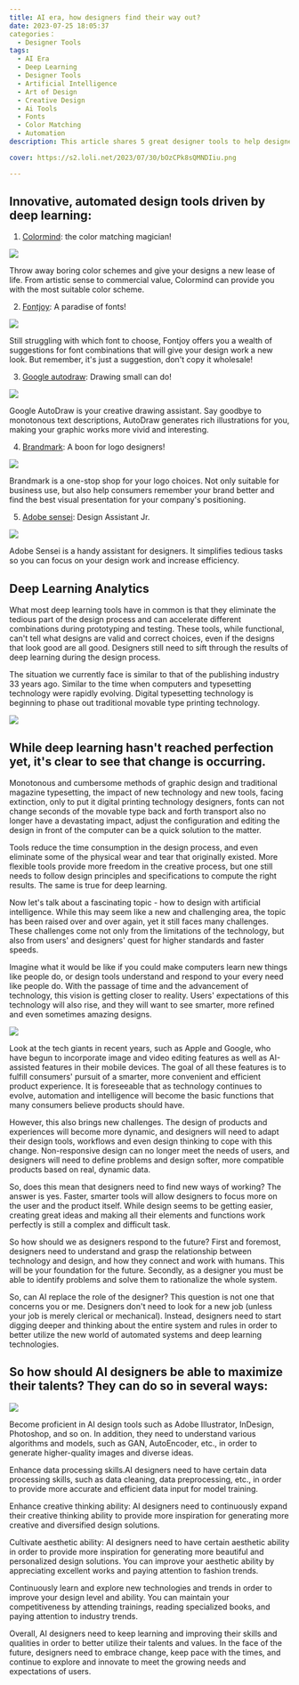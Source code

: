 ```yaml
---
title: AI era, how designers find their way out?
date: 2023-07-25 18:05:37
categories：
  - Designer Tools
tags: 
  - AI Era
  - Deep Learning
  - Designer Tools
  - Artificial Intelligence
  - Art of Design
  - Creative Design
  - Ai Tools
  - Fonts
  - Color Matching
  - Automation
description: This article shares 5 great designer tools to help designers better understand the creative tools, and offers suggestions on where designers should go in the future.

cover: https://s2.loli.net/2023/07/30/bOzCPk8sQMNDIiu.png

---
```

## Innovative, automated design tools driven by deep learning:

1. [Colormind](http://colormind.io/): the color matching magician!

![](https://s2.loli.net/2023/07/30/9AbrSoq14RKzpL3.png)

Throw away boring color schemes and give your designs a new lease of life. From artistic sense to commercial value, Colormind can provide you with the most suitable color scheme.

2. [Fontjoy](https://fontjoy.com/): A paradise of fonts!

![](https://s2.loli.net/2023/07/30/MjwfPKs6hOxpmJF.png)

Still struggling with which font to choose, Fontjoy offers you a wealth of suggestions for font combinations that will give your design work a new look. But remember, it's just a suggestion, don't copy it wholesale!

3. [Google autodraw](https://www.autodraw.com/): Drawing small can do!

![](https://s2.loli.net/2023/07/30/rso1qGPenxjZIWt.png)

Google AutoDraw is your creative drawing assistant. Say goodbye to monotonous text descriptions, AutoDraw generates rich illustrations for you, making your graphic works more vivid and interesting.

4. [Brandmark](https://brandmark.io/): A boon for logo designers!

![](https://s2.loli.net/2023/07/30/QUtAZ58ITO4YVma.png)

Brandmark is a one-stop shop for your logo choices. Not only suitable for business use, but also help consumers remember your brand better and find the best visual presentation for your company's positioning.

5. [Adobe sensei](https://www.adobe.com/sensei.html): Design Assistant Jr.

![](https://s2.loli.net/2023/07/30/lrLoupWQIwM5vVH.png)

Adobe Sensei is a handy assistant for designers. It simplifies tedious tasks so you can focus on your design work and increase efficiency.

## Deep Learning Analytics

What most deep learning tools have in common is that they eliminate the tedious part of the design process and can accelerate different combinations during prototyping and testing. These tools, while functional, can't tell what designs are valid and correct choices, even if the designs that look good are all good. Designers still need to sift through the results of deep learning during the design process.

The situation we currently face is similar to that of the publishing industry 33 years ago. Similar to the time when computers and typesetting technology were rapidly evolving. Digital typesetting technology is beginning to phase out traditional movable type printing technology.

![](https://s2.loli.net/2023/07/30/BvXej26CrEk8AzW.png)

## While deep learning hasn't reached perfection yet, it's clear to see that change is occurring.

Monotonous and cumbersome methods of graphic design and traditional magazine typesetting, the impact of new technology and new tools, facing extinction, only to put it digital printing technology designers, fonts can not change seconds of the movable type back and forth transport also no longer have a devastating impact, adjust the configuration and editing the design in front of the computer can be a quick solution to the matter.

Tools reduce the time consumption in the design process, and even eliminate some of the physical wear and tear that originally existed. More flexible tools provide more freedom in the creative process, but one still needs to follow design principles and specifications to compute the right results.
The same is true for deep learning.

Now let's talk about a fascinating topic - how to design with artificial intelligence. While this may seem like a new and challenging area, the topic has been raised over and over again, yet it still faces many challenges. These challenges come not only from the limitations of the technology, but also from users' and designers' quest for higher standards and faster speeds.

Imagine what it would be like if you could make computers learn new things like people do, or design tools understand and respond to your every need like people do. With the passage of time and the advancement of technology, this vision is getting closer to reality. Users' expectations of this technology will also rise, and they will want to see smarter, more refined and even sometimes amazing designs.

![](https://s2.loli.net/2023/09/14/A8RqdygFN24tLuz.png)

Look at the tech giants in recent years, such as Apple and Google, who have begun to incorporate image and video editing features as well as AI-assisted features in their mobile devices. The goal of all these features is to fulfill consumers' pursuit of a smarter, more convenient and efficient product experience. It is foreseeable that as technology continues to evolve, automation and intelligence will become the basic functions that many consumers believe products should have.

However, this also brings new challenges. The design of products and experiences will become more dynamic, and designers will need to adapt their design tools, workflows and even design thinking to cope with this change. Non-responsive design can no longer meet the needs of users, and designers will need to define problems and design softer, more compatible products based on real, dynamic data.

So, does this mean that designers need to find new ways of working? The answer is yes. Faster, smarter tools will allow designers to focus more on the user and the product itself. While design seems to be getting easier, creating great ideas and making all their elements and functions work perfectly is still a complex and difficult task.

So how should we as designers respond to the future? First and foremost, designers need to understand and grasp the relationship between technology and design, and how they connect and work with humans. This will be your foundation for the future. Secondly, as a designer you must be able to identify problems and solve them to rationalize the whole system.

So, can AI replace the role of the designer? This question is not one that concerns you or me. Designers don't need to look for a new job (unless your job is merely clerical or mechanical). Instead, designers need to start digging deeper and thinking about the entire system and rules in order to better utilize the new world of automated systems and deep learning technologies.

## So how should AI designers be able to maximize their talents? They can do so in several ways:

![](https://s2.loli.net/2023/09/23/ATskt8qnVWZ4UdO.png)

Become proficient in AI design tools such as Adobe Illustrator, InDesign, Photoshop, and so on. In addition, they need to understand various algorithms and models, such as GAN, AutoEncoder, etc., in order to generate higher-quality images and diverse ideas.

Enhance data processing skills.AI designers need to have certain data processing skills, such as data cleaning, data preprocessing, etc., in order to provide more accurate and efficient data input for model training.

Enhance creative thinking ability: AI designers need to continuously expand their creative thinking ability to provide more inspiration for generating more creative and diversified design solutions.

Cultivate aesthetic ability: AI designers need to have certain aesthetic ability in order to provide more inspiration for generating more beautiful and personalized design solutions. You can improve your aesthetic ability by appreciating excellent works and paying attention to fashion trends.

Continuously learn and explore new technologies and trends in order to improve your design level and ability. You can maintain your competitiveness by attending trainings, reading specialized books, and paying attention to industry trends.

Overall, AI designers need to keep learning and improving their skills and qualities in order to better utilize their talents and values. In the face of the future, designers need to embrace change, keep pace with the times, and continue to explore and innovate to meet the growing needs and expectations of users.

